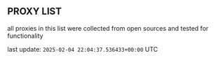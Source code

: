 ## PROXY LIST

all proxies in this list were collected from open sources and tested for functionality

last update: `2025-02-04 22:04:37.536433+00:00` UTC